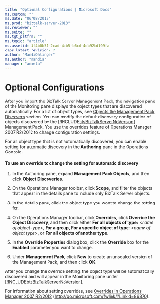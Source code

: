 ```yaml
---
title: "Optional Configurations | Microsoft Docs"
ms.custom: ""
ms.date: "06/08/2017"
ms.prod: "biztalk-server-2013"
ms.reviewer: ""
ms.suite: ""
ms.tgt_pltfrm: ""
ms.topic: "article"
ms.assetid: 3f4b0b51-2cad-4cb5-b6cd-4db92bd199fa
caps.latest.revision: 7
author: "MandiOhlinger"
ms.author: "mandia"
manager: "anneta"
---
```

# Optional Configurations
After you import the BizTalk Server Management Pack, the navigation pane of the Monitoring pane displays the object types that are discovered automatically. For a list of object types, see [Objects the Management Pack Discovers](../technical-guides/objects-the-management-pack-discovers.md) section. You can modify the default discovery configuration of objects discovered by the [!INCLUDE[btsBizTalkServerNoVersion](../includes/btsbiztalkservernoversion-md.md)] Management Pack. You use the overrides feature of Operations Manager 2007 R2/2012 to change configuration settings.  
  
 For an object type that is not automatically discovered, you can enable setting for automatic discovery in the **Authoring** pane in the Operations Console.  
  
#### To use an override to change the setting for automatic discovery  
  
1.  In the Authoring pane, expand **Management Pack Objects**, and then click **Object Discoveries**.  
  
2.  On the Operations Manager toolbar, click **Scope**, and filter the objects that appear in the details pane to include only BizTalk Server objects.  
  
3.  In the details pane, click the object type you want to change the setting for.  
  
4.  On the Operations Manager toolbar, click **Overrides**, click **Override the Object Discovery**, and then click either **For all objects of type:** \<*name of object type*>, **For a group, For a specific object of type:** \<*name of object type*>, or **For all objects of another type**.  
  
5.  In the **Override Properties** dialog box, click the **Override** box for the **Enabled** parameter you want to change.  
  
6.  Under **Management Pack**, click **New** to create an unsealed version of the Management Pack, and then click **OK**.  
  
 After you change the override setting, the object type will be automatically discovered and will appear in the Monitoring pane under [!INCLUDE[btsBizTalkServerNoVersion](../includes/btsbiztalkservernoversion-md.md)].  
  
 For information about setting overrides, see [Overrides in Operations Manager 2007 R2/2012](http://go.microsoft.com/fwlink/?LinkId=86870) (http://go.microsoft.com/fwlink/?LinkId=86870).
